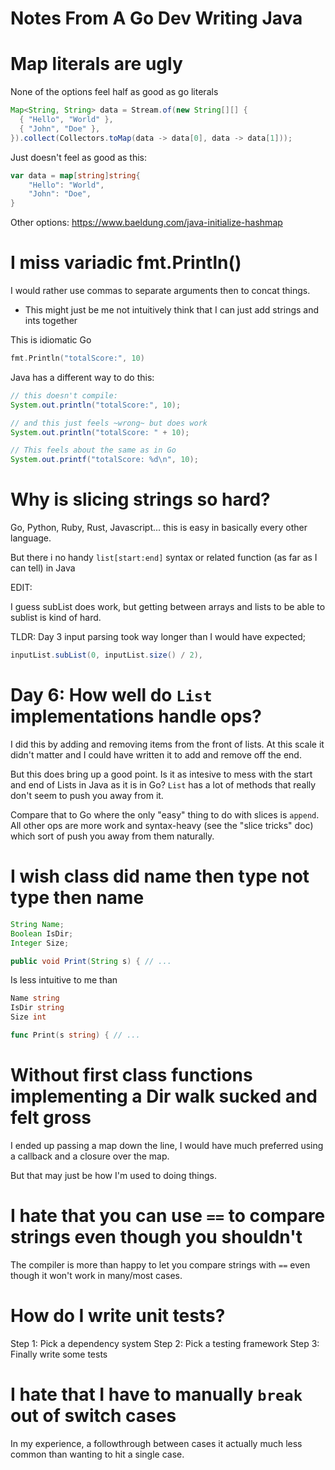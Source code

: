# Notes From A Go Dev Writing Java

# Map literals are ugly

None of the options feel half as good as go literals

```java
Map<String, String> data = Stream.of(new String[][] {
  { "Hello", "World" }, 
  { "John", "Doe" }, 
}).collect(Collectors.toMap(data -> data[0], data -> data[1]));
```

Just doesn't feel as good as this:

```go
var data = map[string]string{
    "Hello": "World",
    "John": "Doe",
}
```

Other options:  https://www.baeldung.com/java-initialize-hashmap

# I miss variadic fmt.Println()

I would rather use commas to separate arguments then to concat things.
- This might just be me not intuitively think that I can just add strings and ints together

This is idiomatic Go

```go
fmt.Println("totalScore:", 10)
```

Java has a different way to do this:

```java
// this doesn't compile:
System.out.println("totalScore:", 10);

// and this just feels ~wrong~ but does work
System.out.println("totalScore: " + 10);

// This feels about the same as in Go
System.out.printf("totalScore: %d\n", 10);
```

# Why is slicing strings so hard?

Go, Python, Ruby, Rust, Javascript... this is easy in basically every other language.

But there i no handy `list[start:end]` syntax or related function (as far as I can tell) in Java

EDIT:

I guess subList does work, but getting between arrays and lists to be able to sublist is kind of hard.

TLDR: Day 3 input parsing took way longer than I would have expected;

```Java
inputList.subList(0, inputList.size() / 2),
```

# Day 6: How well do `List` implementations handle ops?

I did this by adding and removing items from the front of lists. At this scale it didn't matter
and I could have written it to add and remove off the end.

But this does bring up a good point. Is it as intesive to mess with the start and end of Lists in Java
as it is in Go?  `List` has a lot of methods that really don't seem to push you away from it.

Compare that to Go where the only "easy" thing to do with slices is `append`. All other ops are more
work and syntax-heavy (see the "slice tricks" doc) which sort of push you away from them naturally.


# I wish class did name then type not type then name

```java
String Name;
Boolean IsDir;
Integer Size;

public void Print(String s) { // ...
```

Is less intuitive to me than

```go
Name string
IsDir string
Size int

func Print(s string) { // ...
```

# Without first class functions implementing a Dir walk sucked and felt gross

I ended up passing a map down the line, I would have much preferred using a callback and
a closure over the map.

But that may just be how I'm used to doing things.


# I hate that you can use `==` to compare strings even though you shouldn't

The compiler is more than happy to let you compare strings with `==` even though it won't work in many/most cases.

# How do I write unit tests?

Step 1: Pick a dependency system
Step 2: Pick a testing framework
Step 3: Finally write some tests

# I hate that I have to manually `break` out of switch cases

In my experience, a followthrough between cases it actually much less
common than wanting to hit a single case.

